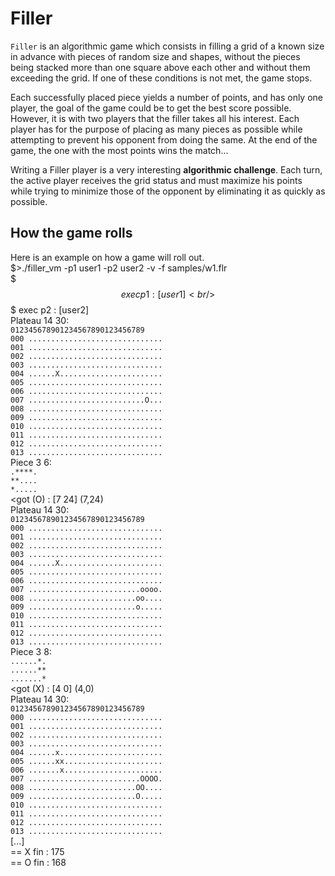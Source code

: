 # Filler

`Filler` is an algorithmic game which consists in filling a grid of a known size in advance
with pieces of random size and shapes, without the pieces being stacked more than one
square above each other and without them exceeding the grid. If one of these conditions
is not met, the game stops.

Each successfully placed piece yields a number of points, and has only one player, the
goal of the game could be to get the best score possible. However, it is with two players
that the filler takes all his interest. Each player has for the purpose of placing as many
pieces as possible while attempting to prevent his opponent from doing the same. At the
end of the game, the one with the most points wins the match...

Writing a Filler player is a very interesting **algorithmic challenge**. Each turn, the active
player receives the grid status and must maximize his points while trying to minimize
those of the opponent by eliminating it as quickly as possible.

## How the game rolls
Here is an example on how a game will roll out. <br />
$>./filler_vm -p1 user1 -p2 user2 -v -f samples/w1.flr <br />
$$$ exec p1 : [user1] <br />
$$$ exec p2 : [user2] <br />
Plateau 14 30: <br />
`012345678901234567890123456789` <br />
`000 ..............................` <br />
`001 ..............................` <br />
`002 ..............................` <br />
`003 ..............................` <br />
`004 ......X.......................` <br />
`005 ..............................` <br />
`006 ..............................` <br />
`007 ..........................O...` <br />
`008 ..............................` <br />
`009 ..............................` <br />
`010 ..............................` <br />
`011 ..............................` <br />
`012 ..............................` <br />
`013 ..............................` <br />
Piece 3 6: <br />
`.****.` <br />
`**....` <br />
`*.....` <br />
<got (O) : [7 24] (7,24) <br />
Plateau 14 30: <br />
`012345678901234567890123456789` <br />
`000 ..............................` <br />
`001 ..............................` <br />
`002 ..............................` <br />
`003 ..............................` <br />
`004 ......X.......................` <br />
`005 ..............................` <br />
`006 ..............................` <br />
`007 .........................oooo.` <br />
`008 ........................oo....` <br />
`009 ........................o.....` <br />
`010 ..............................` <br />
`011 ..............................` <br />
`012 ..............................` <br />
`013 ..............................` <br />
Piece 3 8: <br />
`......*.` <br />
`......**` <br />
`.......*` <br />
<got (X) : [4 0] (4,0) <br />
Plateau 14 30: <br />
`012345678901234567890123456789` <br />
`000 ..............................` <br />
`001 ..............................` <br />
`002 ..............................` <br />
`003 ..............................` <br />
`004 ......x.......................` <br />
`005 ......xx......................` <br />
`006 .......x......................` <br />
`007 .........................OOOO.` <br />
`008 ........................OO....` <br />
`009 ........................O.....` <br />
`010 ..............................` <br />
`011 ..............................` <br />
`012 ..............................` <br />
`013 ..............................` <br />
[...] <br />
== X fin : 175 <br />
== O fin : 168 <br />

